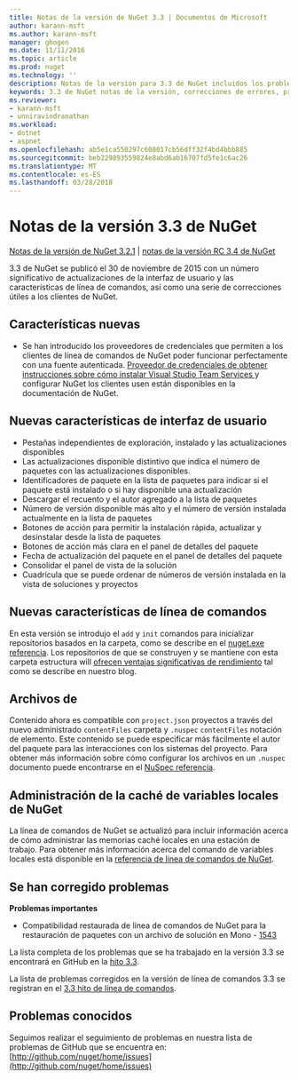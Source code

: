 ```yaml
---
title: Notas de la versión de NuGet 3.3 | Documentos de Microsoft
author: karann-msft
ms.author: karann-msft
manager: ghogen
ms.date: 11/11/2016
ms.topic: article
ms.prod: nuget
ms.technology: ''
description: Notas de la versión para 3.3 de NuGet incluidos los problemas conocidos, correcciones de errores, las funciones agregadas y dcr.
keywords: 3.3 de NuGet notas de la versión, correcciones de errores, problemas, conocidos agregan características, DCR
ms.reviewer:
- karann-msft
- unniravindranathan
ms.workload:
- dotnet
- aspnet
ms.openlocfilehash: ab5e1ca550297c608017cb56dff32f4bd4bbb885
ms.sourcegitcommit: beb229893559824e8abd6ab16707fd5fe1c6ac26
ms.translationtype: MT
ms.contentlocale: es-ES
ms.lasthandoff: 03/28/2018
---
```

# <a name="nuget-33-release-notes"></a>Notas de la versión 3.3 de NuGet

[Notas de la versión de NuGet 3.2.1](../release-notes/nuget-3.2.1.md) | [notas de la versión RC 3.4 de NuGet](../release-notes/nuget-3.4-RC.md)

3.3 de NuGet se publicó el 30 de noviembre de 2015 con un número significativo de actualizaciones de la interfaz de usuario y las características de línea de comandos, así como una serie de correcciones útiles a los clientes de NuGet.

## <a name="new-features"></a>Características nuevas

* Se han introducido los proveedores de credenciales que permiten a los clientes de línea de comandos de NuGet poder funcionar perfectamente con una fuente autenticada. [Proveedor de credenciales de obtener instrucciones sobre cómo instalar Visual Studio Team Services ](../api/nuget-exe-credential-providers.md) y configurar NuGet los clientes usen están disponibles en la documentación de NuGet.

## <a name="new-user-interface-features"></a>Nuevas características de interfaz de usuario

* Pestañas independientes de exploración, instalado y las actualizaciones disponibles
* Las actualizaciones disponible distintivo que indica el número de paquetes con las actualizaciones disponibles.
* Identificadores de paquete en la lista de paquetes para indicar si el paquete está instalado o si hay disponible una actualización
* Descargar el recuento y el autor agregado a la lista de paquetes
* Número de versión disponible más alto y el número de versión instalada actualmente en la lista de paquetes
* Botones de acción para permitir la instalación rápida, actualizar y desinstalar desde la lista de paquetes
* Botones de acción más clara en el panel de detalles del paquete
* Fecha de actualización del paquete en el panel de detalles del paquete
* Consolidar el panel de vista de la solución
* Cuadrícula que se puede ordenar de números de versión instalada en la vista de soluciones y proyectos

## <a name="new-command-line-features"></a>Nuevas características de línea de comandos

En esta versión se introdujo el `add` y `init` comandos para inicializar repositorios basados en la carpeta, como se describe en el [nuget.exe referencia](../tools/nuget-exe-cli-reference.md). Los repositorios de que se construyen y se mantiene con esta carpeta estructura will [ofrecen ventajas significativas de rendimiento](http://blog.nuget.org/20150922/Accelerate-Package-Source.html) tal como se describe en nuestro blog.

## <a name="contentfiles"></a>Archivos de

Contenido ahora es compatible con `project.json` proyectos a través del nuevo administrado `contentFiles` carpeta y `.nuspec` `contentFiles` notación de elemento.  Este contenido se puede especificar más fácilmente el autor del paquete para las interacciones con los sistemas del proyecto.  Para obtener más información sobre cómo configurar los archivos en un `.nuspec` documento puede encontrarse en el [NuSpec referencia](../reference/nuspec.md).

## <a name="nuget-locals-cache-management"></a>Administración de la caché de variables locales de NuGet

La línea de comandos de NuGet se actualizó para incluir información acerca de cómo administrar las memorias caché locales en una estación de trabajo.  Para obtener más información acerca del comando de variables locales está disponible en la [referencia de línea de comandos de NuGet](../tools/cli-ref-locals.md).

## <a name="fixed-issues"></a>Se han corregido problemas

**Problemas importantes**

* Compatibilidad restaurada de línea de comandos de NuGet para la restauración de paquetes con un archivo de solución en Mono - [1543](https://github.com/NuGet/Home/issues/1543)

La lista completa de los problemas que se ha trabajado en la versión 3.3 se encontrará en GitHub en la [hito 3.3](https://github.com/NuGet/Home/issues?q=is%3Aissue+milestone%3A3.3.0+is%3Aclosed).

La lista de problemas corregidos en la versión de línea de comandos 3.3 se registran en el [3.3 hito de línea de comandos](https://github.com/NuGet/Home/issues?q=is%3Aissue+is%3Aclosed+milestone%3A3.3.0-commandline).

## <a name="known-issues"></a>Problemas conocidos

Seguimos realizar el seguimiento de problemas en nuestra lista de problemas de GitHub que se encuentra en: [http://github.com/nuget/home/issues](http://github.com/nuget/home/issues)